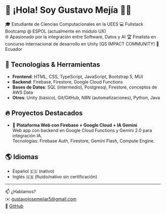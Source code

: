 # 👋 ¡Hola! Soy Gustavo Mejía 👨‍💻

🎓 Estudiante de Ciencias Computacionales en la UEES 
💻 Fullstack Bootcamp @ ESPOL (actualmente en módulo UX)  
🌐 Apasionado por la integración entre Software, Datos y AI 
🏆 Finalista en concurso internacional de desarrollo en Unity  (QS IMPACT COMMUNITY)
📍 Ecuador

## 💼 Tecnologías & Herramientas
- **Frontend**: HTML, CSS, TypeScript, JavaScript, Bootstrap 5, MUI  
- **Backend**: Firebase, Firestore, Google Cloud Functions  
- **Bases de Datos**: SQL (intermedio), Postgresql, Firestore, conceptos de AWS Data  
- **Otros**: Unity (básico), Git/GitHub, N8N (automatizaciones), Python, Java

## 🔥 Proyectos Destacados
- 🔹 **Plataforma Web con Firebase + Google Cloud + IA Gemini**  
  Web app con backend en Google Cloud Functions y Gemini 2.0 para integración IA.  
  Tecnologías: Firebase Auth, Firestore, Gemini Flash, Compute Engine.

## 🌎 Idiomas
- Español 🇪🇸 (nativo)  
- Inglés 🇬🇧 (fluido/nativo sin certificación)

---

📫 ¿Hablamos?  
✉️ gustavojosemejiar5@gmail.com  
🔗 [GitHub](https://github.com/Gust4v0M3ji4)

